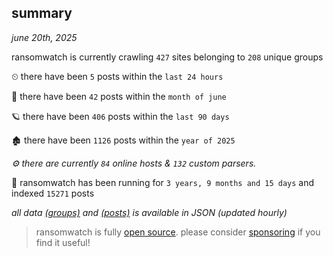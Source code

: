 
## summary
_june 20th, 2025_

ransomwatch is currently crawling `427` sites belonging to `208` unique groups

⏲ there have been `5` posts within the `last 24 hours`

🦈 there have been `42` posts within the `month of june`

🪐 there have been `406` posts within the `last 90 days`

🏚 there have been `1126` posts within the `year of 2025`

_⚙️ there are currently `84` online hosts & `132` custom parsers._

🦕 ransomwatch has been running for `3 years, 9 months and 15 days` and indexed `15271` posts

_all data  [(groups)](http://ransomwhat.telemetry.ltd/groups) and [(posts)](http://ransomwhat.telemetry.ltd/posts) is available in JSON (updated hourly)_

> ransomwatch is fully [open source](https://github.com/joshhighet/ransomwatch#ransomwatch--). please consider [sponsoring](https://github.com/sponsors/joshhighet) if you find it useful!
